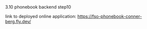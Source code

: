 3.10 phonebook backend step10

link to deployed online application:
https://fso-phonebook-conner-berg.fly.dev/
